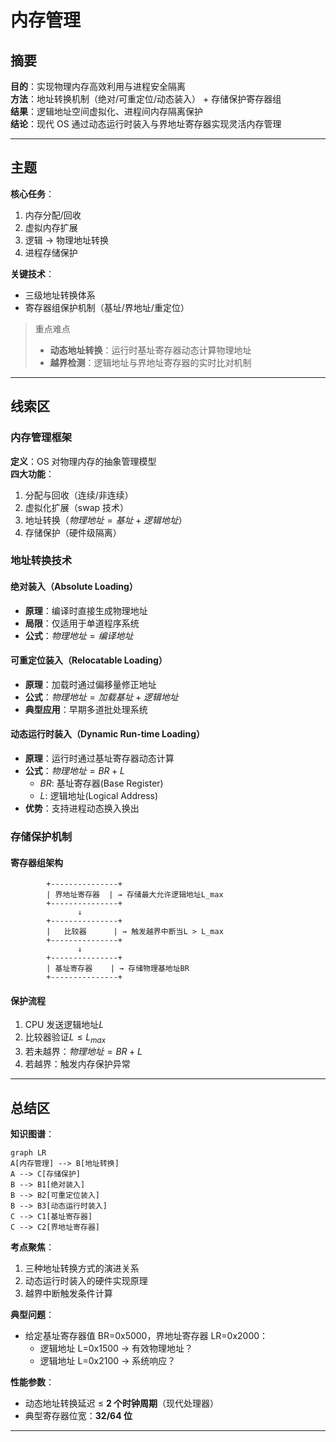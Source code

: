 # 内存管理

## 摘要

**目的**：实现物理内存高效利用与进程安全隔离  
**方法**：地址转换机制（绝对/可重定位/动态装入） + 存储保护寄存器组  
**结果**：逻辑地址空间虚拟化、进程间内存隔离保护  
**结论**：现代 OS 通过动态运行时装入与界地址寄存器实现灵活内存管理

---

## 主题

**核心任务**：

1. 内存分配/回收
2. 虚拟内存扩展
3. 逻辑 → 物理地址转换
4. 进程存储保护

**关键技术**：

- 三级地址转换体系
- 寄存器组保护机制（基址/界地址/重定位）

> 重点难点
>
> - **动态地址转换**：运行时基址寄存器动态计算物理地址
> - **越界检测**：逻辑地址与界地址寄存器的实时比对机制

---

## 线索区

### 内存管理框架

**定义**：OS 对物理内存的抽象管理模型  
**四大功能**：

1. 分配与回收（连续/非连续）
2. 虚拟化扩展（swap 技术）
3. 地址转换（$物理地址=基址+逻辑地址$）
4. 存储保护（硬件级隔离）

### 地址转换技术

#### 绝对装入（Absolute Loading）

- **原理**：编译时直接生成物理地址
- **局限**：仅适用于单道程序系统
- **公式**：$物理地址 = 编译地址$

#### 可重定位装入（Relocatable Loading）

- **原理**：加载时通过偏移量修正地址
- **公式**：$物理地址 = 加载基址 + 逻辑地址$
- **典型应用**：早期多道批处理系统

#### 动态运行时装入（Dynamic Run-time Loading）

- **原理**：运行时通过基址寄存器动态计算
- **公式**：$物理地址 = BR + L$
  - $BR$: 基址寄存器(Base Register)
  - $L$: 逻辑地址(Logical Address)
- **优势**：支持进程动态换入换出

### 存储保护机制

#### 寄存器组架构

```plaintext
        +---------------+
        | 界地址寄存器  | → 存储最大允许逻辑地址L_max
        +---------------+
               ↓
        +---------------+
        |   比较器      | → 触发越界中断当L > L_max
        +---------------+
               ↓
        +---------------+
        | 基址寄存器    | → 存储物理基地址BR
        +---------------+
```

#### 保护流程

1. CPU 发送逻辑地址$L$
2. 比较器验证$L ≤ L_{max}$
3. 若未越界：$物理地址=BR + L$
4. 若越界：触发内存保护异常

---

## 总结区

**知识图谱**：

```mermaid
graph LR
A[内存管理] --> B[地址转换]
A --> C[存储保护]
B --> B1[绝对装入]
B --> B2[可重定位装入]
B --> B3[动态运行时装入]
C --> C1[基址寄存器]
C --> C2[界地址寄存器]
```

**考点聚焦**：

1. 三种地址转换方式的演进关系
2. 动态运行时装入的硬件实现原理
3. 越界中断触发条件计算

**典型问题**：

- 给定基址寄存器值 BR=0x5000，界地址寄存器 LR=0x2000：
  - 逻辑地址 L=0x1500 → 有效物理地址？
  - 逻辑地址 L=0x2100 → 系统响应？

**性能参数**：

- 动态地址转换延迟 ≤ **2 个时钟周期**（现代处理器）
- 典型寄存器位宽：**32/64 位**

---

